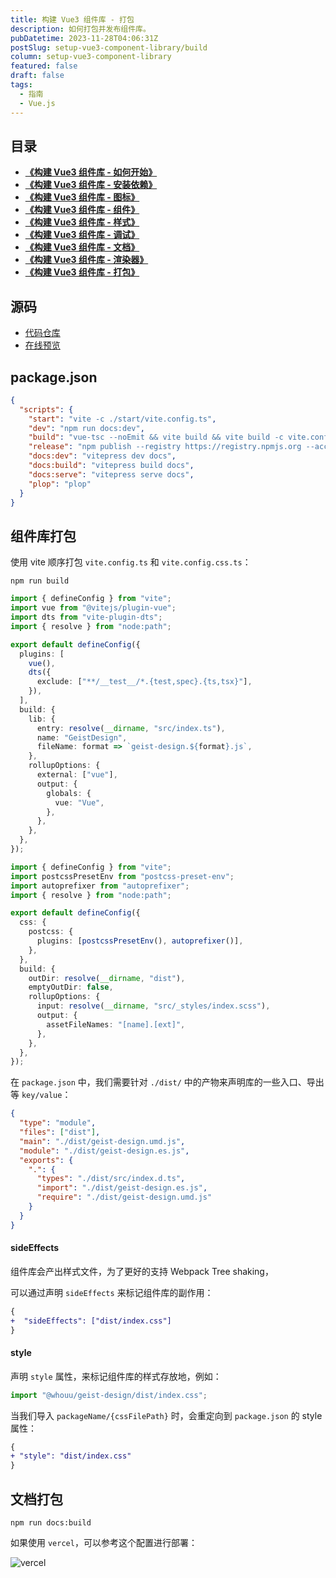 ```yaml
---
title: 构建 Vue3 组件库 - 打包
description: 如何打包并发布组件库。
pubDatetime: 2023-11-28T04:06:31Z
postSlug: setup-vue3-component-library/build
column: setup-vue3-component-library
featured: false
draft: false
tags:
  - 指南
  - Vue.js
---
```


## 目录

- [**《构建 Vue3 组件库 - 如何开始》**](/posts/setup-vue3-component-library/how-to-start)
- [**《构建 Vue3 组件库 - 安装依赖》**](/posts/setup-vue3-component-library/install-deps)
- [**《构建 Vue3 组件库 - 图标》**](/posts/setup-vue3-component-library/svg-icon)
- [**《构建 Vue3 组件库 - 组件》**](/posts/setup-vue3-component-library/sfc)
- [**《构建 Vue3 组件库 - 样式》**](/posts/setup-vue3-component-library/css)
- [**《构建 Vue3 组件库 - 调试》**](/posts/setup-vue3-component-library/debug)
- [**《构建 Vue3 组件库 - 文档》**](/posts/setup-vue3-component-library/doc)
- [**《构建 Vue3 组件库 - 渲染器》**](/posts/setup-vue3-component-library/plopjs)
- [**《构建 Vue3 组件库 - 打包》**](/posts/setup-vue3-component-library/build)

## 源码

- [代码仓库](https://github.com/passionzale/geist-design)
- [在线预览](https://geist-design.lovchun.com)

## package.json

```json title="pacakge.json"
{
  "scripts": {
    "start": "vite -c ./start/vite.config.ts",
    "dev": "npm run docs:dev",
    "build": "vue-tsc --noEmit && vite build && vite build -c vite.config.css.ts",
    "release": "npm publish --registry https://registry.npmjs.org --access public",
    "docs:dev": "vitepress dev docs",
    "docs:build": "vitepress build docs",
    "docs:serve": "vitepress serve docs",
    "plop": "plop"
  }
}
```

## 组件库打包

使用 vite 顺序打包 `vite.config.ts` 和 `vite.config.css.ts`：

```shell
npm run build
```

```ts title="vite.config.ts"
import { defineConfig } from "vite";
import vue from "@vitejs/plugin-vue";
import dts from "vite-plugin-dts";
import { resolve } from "node:path";

export default defineConfig({
  plugins: [
    vue(),
    dts({
      exclude: ["**/__test__/*.{test,spec}.{ts,tsx}"],
    }),
  ],
  build: {
    lib: {
      entry: resolve(__dirname, "src/index.ts"),
      name: "GeistDesign",
      fileName: format => `geist-design.${format}.js`,
    },
    rollupOptions: {
      external: ["vue"],
      output: {
        globals: {
          vue: "Vue",
        },
      },
    },
  },
});
```

```ts title="vite.config.css.ts"
import { defineConfig } from "vite";
import postcssPresetEnv from "postcss-preset-env";
import autoprefixer from "autoprefixer";
import { resolve } from "node:path";

export default defineConfig({
  css: {
    postcss: {
      plugins: [postcssPresetEnv(), autoprefixer()],
    },
  },
  build: {
    outDir: resolve(__dirname, "dist"),
    emptyOutDir: false,
    rollupOptions: {
      input: resolve(__dirname, "src/_styles/index.scss"),
      output: {
        assetFileNames: "[name].[ext]",
      },
    },
  },
});
```

在 `package.json` 中，我们需要针对 `./dist/` 中的产物来声明库的一些入口、导出等 `key/value`：

```json title="package.json"
{
  "type": "module",
  "files": ["dist"],
  "main": "./dist/geist-design.umd.js",
  "module": "./dist/geist-design.es.js",
  "exports": {
    ".": {
      "types": "./dist/src/index.d.ts",
      "import": "./dist/geist-design.es.js",
      "require": "./dist/geist-design.umd.js"
    }
  }
}
```

#### sideEffects

组件库会产出样式文件，为了更好的支持 Webpack Tree shaking，

可以通过声明 `sideEffects` 来标记组件库的副作用：

```diff title="pacakge.json"
{
+  "sideEffects": ["dist/index.css"]
}
```

#### style

声明 `style` 属性，来标记组件库的样式存放地，例如：

```ts title="main.ts"
import "@whouu/geist-design/dist/index.css";
```

当我们导入 `packageName/{cssFilePath}` 时，会重定向到 `package.json` 的 style 属性：

```diff title="package.json"
{
+ "style": "dist/index.css"
}
```

## 文档打包

```shell
npm run docs:build
```

如果使用 `vercel`，可以参考这个配置进行部署：

![vercel](/images/setup-vue3-component-library/vercel.jpg)
